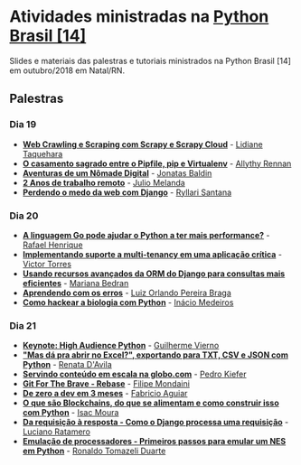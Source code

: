 # Atividades ministradas na [Python Brasil [14]](http://2018.pythonbrasil.org.br)

Slides e materiais das palestras e tutoriais ministrados na Python Brasil \[14\] em
outubro/2018 em Natal/RN.

## Palestras

### Dia 19
- [**Web Crawling e Scraping com Scrapy e Scrapy Cloud**](web_crawling_e_scraping_com_scrapy_e_scrapy_cloud) - [Lidiane Taquehara](https://github.com/lidimayra)
- [**O casamento sagrado entre o Pipfile, pip e Virtualenv**](o_casamento_sagrado_entre_o_pipfile_pip_e_virtualenv) - [Allythy Rennan](https://github.com/allythy)
- [**Aventuras de um Nômade Digital**](aventuras_de_um_nomade_digital) - [Jonatas Baldin](https://deployeveryday.com/)
- [**2 Anos de trabalho remoto**](2_anos_de_trabalho_remoto) - [Julio Melanda](https://juliomelanda.com.br/)
- [**Perdendo o medo da web com Django**](perdendo_o_medo_da_web_com_django) - [Ryllari Santana](https://github.com/ryllari)

### Dia 20
- [**A linguagem Go pode ajudar o Python a ter mais performance?**](performance_python_com_golang) - [Rafael Henrique](https://github.com/rafaelhenrique/)
- [**Implementando suporte a multi-tenancy em uma aplicação crítica**](implementando_suporte_a_multi_tenancy_em_uma_aplicacao_critica) - [Victor Torres](https://github.com/victor-torres)
- [**Usando recursos avançados da ORM do Django para consultas mais eficientes**](usando_recursos_avancados_da_orm_do_django_para_consultas_mais_eficientes) - [Mariana Bedran](https://twitter.com/maribedran)
- [**Aprendendo com os erros**](aprendendo_com_os_erros) - [Luiz Orlando Pereira Braga](https://github.com/luizbraga)
- [**Como hackear a biologia com Python**](como_hackear_a_biologia_com_python) - [Inácio Medeiros](https://github.com/inaciomdrs)

### Dia 21
- [**Keynote: High Audience Python**](high_audience_python) - [Guilherme Vierno](https://github.com/vierno)
- [**"Mas dá pra abrir no Excel?", exportando para TXT, CSV e JSON com Python**](mas_da_pra_abrir_no_excel_exportar_para_txt_csv_json) - [Renata D'Avila](https://github.com/rsip22)
- [**Servindo conteúdo em escala na globo.com**](servindo_conteudo_em_escala_na_globocom) - [Pedro Kiefer](https://github.com/pedrokiefer)
- [**Git For The Brave - Rebase**](git_for_the_brave_rebase) - [Filipe Mondaini](https://github.com/mondaini)
- [**De zero a dev em 3 meses**](zero_a_dev_em_3_meses) - [Fabricio Aguiar](https://github.com/fabricio-aguiar)
- [**O que são Blockchains, do que se alimentam e como construir isso com Python**](o_que_sao_blockchains) - [Isac Moura](https://github.com/isacmoura)
- [**Da requisição à resposta - Como o Django processa uma requisição**](da_requisição_%20à_resposta_como_o_django_processa_uma_requisição) - [Luciano Ratamero](https://github.com/lucianoratamero/)
- [**Emulação de processadores - Primeiros passos para emular um NES em Python**](primeiros_passos_para_emular_um_nes) - [Ronaldo Tomazeli Duarte](https://github.com/ronaldotd/)
